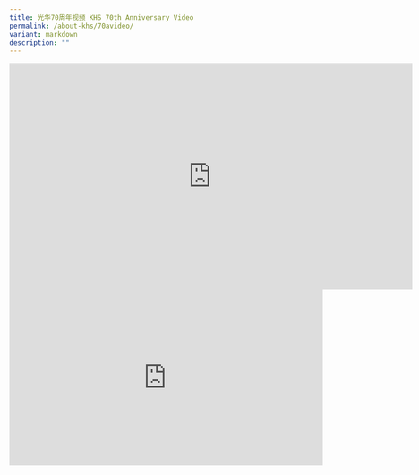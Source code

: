 ```yaml
---
title: 光华70周年视频 KHS 70th Anniversary Video
permalink: /about-khs/70avideo/
variant: markdown
description: ""
---
```

<div class="iframe-wrapper">
<iframe height="405" width="720" allowfullscreen="true" frameborder="0" src="https://www.youtube.com/embed/3ToyYF-Yt30?si=7aq3N-P7UVNVSWKH"></iframe>
</div>
<div class="iframe-wrapper">
<iframe height="315" width="560" allowfullscreen="true" frameborder="0" src="https://www.youtube.com/embed/mU2mWmQ5jJ4?si=VwBYC7XDvhsa-W1N"></iframe>
</div>
<p></p>